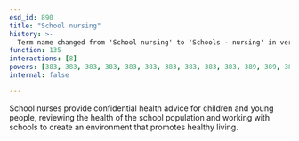 ```yaml
---
esd_id: 890
title: "School nursing"
history: >-
  Term name changed from 'School nursing' to 'Schools - nursing' in version 3.00. Name changed to 'School nursing' in version 4.00.
function: 135
interactions: [8]
powers: [383, 383, 383, 383, 383, 383, 383, 383, 383, 383, 389, 389, 389, 390, 390, 390, 400, 400, 400, 2408, 2681, 2681, 2681, 2681, 2681, 2681, 2681, 2681, 2681, 2681]
internal: false

---
```


School nurses provide confidential health advice for children and young people, reviewing the health of the school population and working with schools to create an environment that promotes healthy living.

